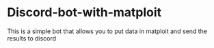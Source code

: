 # Discord-bot-with-matploit
This is a simple bot that allows you to put data in matploit and send the results to discord
